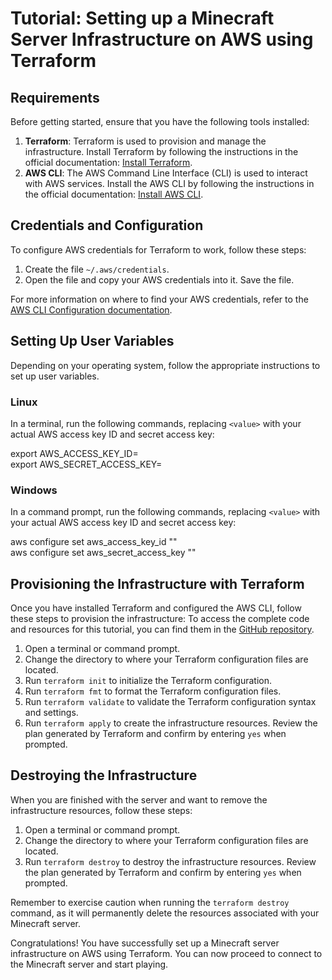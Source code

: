 # Tutorial: Setting up a Minecraft Server Infrastructure on AWS using Terraform

## Requirements

Before getting started, ensure that you have the following tools installed:

1. **Terraform**: Terraform is used to provision and manage the infrastructure. Install Terraform by following the instructions in the official documentation: [Install Terraform](https://learn.hashicorp.com/tutorials/terraform/install-cli).
2. **AWS CLI**: The AWS Command Line Interface (CLI) is used to interact with AWS services. Install the AWS CLI by following the instructions in the official documentation: [Install AWS CLI](https://docs.aws.amazon.com/cli/latest/userguide/cli-configure-quickstart.html).

## Credentials and Configuration

To configure AWS credentials for Terraform to work, follow these steps:

1. Create the file `~/.aws/credentials`.
2. Open the file and copy your AWS credentials into it. Save the file.

For more information on where to find your AWS credentials, refer to the [AWS CLI Configuration documentation](https://docs.aws.amazon.com/cli/latest/userguide/cli-chap-configure.html).

## Setting Up User Variables

Depending on your operating system, follow the appropriate instructions to set up user variables.

### Linux

In a terminal, run the following commands, replacing `<value>` with your actual AWS access key ID and secret access key:

export AWS_ACCESS_KEY_ID=<value><br>
export AWS_SECRET_ACCESS_KEY=<value>

### Windows

In a command prompt, run the following commands, replacing `<value>` with your actual AWS access key ID and secret access key:

aws configure set aws_access_key_id "<value>"<br>
aws configure set aws_secret_access_key "<value>"

## Provisioning the Infrastructure with Terraform

Once you have installed Terraform and configured the AWS CLI, follow these steps to provision the infrastructure:
To access the complete code and resources for this tutorial, you can find them in the [GitHub repository](https://github.com/Randy-Osborn/OSU-cs312-sp23-FinalProject).


1. Open a terminal or command prompt.
2. Change the directory to where your Terraform configuration files are located.
3. Run `terraform init` to initialize the Terraform configuration.
4. Run `terraform fmt` to format the Terraform configuration files.
5. Run `terraform validate` to validate the Terraform configuration syntax and settings.
6. Run `terraform apply` to create the infrastructure resources. Review the plan generated by Terraform and confirm by entering `yes` when prompted.

## Destroying the Infrastructure

When you are finished with the server and want to remove the infrastructure resources, follow these steps:

1. Open a terminal or command prompt.
2. Change the directory to where your Terraform configuration files are located.
3. Run `terraform destroy` to destroy the infrastructure resources. Review the plan generated by Terraform and confirm by entering `yes` when prompted.

Remember to exercise caution when running the `terraform destroy` command, as it will permanently delete the resources associated with your Minecraft server.

Congratulations! You have successfully set up a Minecraft server infrastructure on AWS using Terraform. You can now proceed to connect to the Minecraft server and start playing.
